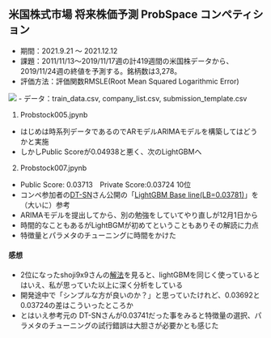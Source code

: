 ## 米国株式市場 将来株価予測 ProbSpace コンペティション
- 期間：2021.9.21 〜 2021.12.12
- 課題：2011/11/13～2019/11/17週の計419週間の米国株データから、2019/11/24週の終値を予測する。銘柄数は3,278。
- 評価方法：評価関数RMSLE(Root Mean Squared Logarithmic Error)
 <img src="https://latex.codecogs.com/gif.latex?\sqrt{\frac{1}{n}\sum_{i=0}^{n}(log(Pred_i+1)-log(Act_i-1))^2}" />
- データ：train_data.csv, company_list.csv, submission_template.csv

1. Probstock005.jpynb
 - はじめは時系列データであるのでARモデルARIMAモデルを構築してはどうかと実施
 - しかしPublic Scoreが0.04938と悪く、次のLightGBMへ

2. Probstock007.jpynb
 - Public Score: 0.03713　Private Score:0.03724 10位
 -  コンペ参加者の[DT-SN](https://comp.probspace.com/users/DT-SN/0)さん公開の「[LightGBM Base line(LB=0.03781)](https://comp.probspace.com/topics/DT-SN-Posta3d47ae1bcea01c64bd5)」を（大いに）参考
 - ARIMAモデルを提出してから、別の勉強をしていてやり直しが12月1日から
 - 時間的なこともあるがLightBGMが初めてということもありその解読に力点
 - 特徴量とパラメタのチューニングに時間をかけた
#### 感想
 - 2位になったshoji9x9さんの[解法](https://github.com/shoji9x9/StockPricePrediction)を見ると、lightGBMを同じく使っているとはいえ、私が思っていた以上に深く分析をしている
 - 開発途中で「シンプルな方が良いのか？」と思っていたけれど、0.03692と0.03724の差はこういったところか
 - とはいえ参考元の DT-SNさんが0.03741だった事をみると特徴量の選択、パラメタのチューニングの試行錯誤は大胆さが必要かとも感じた